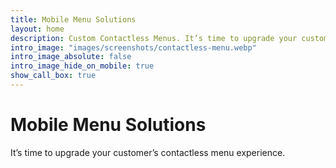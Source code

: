 ```yaml
---
title: Mobile Menu Solutions
layout: home
description: Custom Contactless Menus. It’s time to upgrade your customer’s contactless menu experience. 
intro_image: "images/screenshots/contactless-menu.webp"
intro_image_absolute: false
intro_image_hide_on_mobile: true
show_call_box: true
---
```


# Mobile Menu Solutions

It’s time to upgrade your customer’s contactless menu experience. 
